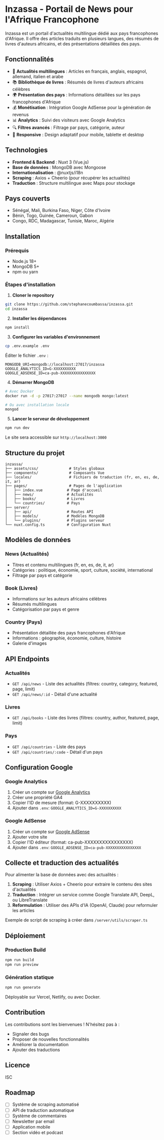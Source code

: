 # Inzassa - Portail de News pour l'Afrique Francophone

Inzassa est un portail d'actualités multilingue dédié aux pays francophones d'Afrique. Il offre des articles traduits en plusieurs langues, des résumés de livres d'auteurs africains, et des présentations détaillées des pays.

## Fonctionnalités

- 📰 **Actualités multilingues** : Articles en français, anglais, espagnol, allemand, italien et arabe
- 📚 **Bibliothèque de livres** : Résumés de livres d'auteurs africains célèbres
- 🌍 **Présentation des pays** : Informations détaillées sur les pays francophones d'Afrique
- 💰 **Monétisation** : Intégration Google AdSense pour la génération de revenus
- 📊 **Analytics** : Suivi des visiteurs avec Google Analytics
- 🔍 **Filtres avancés** : Filtrage par pays, catégorie, auteur
- 📱 **Responsive** : Design adaptatif pour mobile, tablette et desktop

## Technologies

- **Frontend & Backend** : Nuxt 3 (Vue.js)
- **Base de données** : MongoDB avec Mongoose
- **Internationalisation** : @nuxtjs/i18n
- **Scraping** : Axios + Cheerio (pour récupérer les actualités)
- **Traduction** : Structure multilingue avec Maps pour stockage

## Pays couverts

- Sénégal, Mali, Burkina Faso, Niger, Côte d'Ivoire
- Bénin, Togo, Guinée, Cameroun, Gabon
- Congo, RDC, Madagascar, Tunisie, Maroc, Algérie

## Installation

### Prérequis

- Node.js 18+ 
- MongoDB 5+
- npm ou yarn

### Étapes d'installation

1. **Cloner le repository**
```bash
git clone https://github.com/stephanecoumbassa/inzassa.git
cd inzassa
```

2. **Installer les dépendances**
```bash
npm install
```

3. **Configurer les variables d'environnement**
```bash
cp .env.example .env
```

Éditer le fichier `.env` :
```
MONGODB_URI=mongodb://localhost:27017/inzassa
GOOGLE_ANALYTICS_ID=G-XXXXXXXXXX
GOOGLE_ADSENSE_ID=ca-pub-XXXXXXXXXXXXXXXX
```

4. **Démarrer MongoDB**
```bash
# Avec Docker
docker run -d -p 27017:27017 --name mongodb mongo:latest

# Ou avec installation locale
mongod
```

5. **Lancer le serveur de développement**
```bash
npm run dev
```

Le site sera accessible sur `http://localhost:3000`

## Structure du projet

```
inzassa/
├── assets/css/              # Styles globaux
├── components/              # Composants Vue
├── locales/                 # Fichiers de traduction (fr, en, es, de, it, ar)
├── pages/                   # Pages de l'application
│   ├── index.vue           # Page d'accueil
│   ├── news/               # Actualités
│   ├── books/              # Livres
│   └── countries/          # Pays
├── server/
│   ├── api/                # Routes API
│   ├── models/             # Modèles MongoDB
│   └── plugins/            # Plugins serveur
└── nuxt.config.ts          # Configuration Nuxt
```

## Modèles de données

### News (Actualités)
- Titres et contenu multilingues (fr, en, es, de, it, ar)
- Catégories : politique, économie, sport, culture, société, international
- Filtrage par pays et catégorie

### Book (Livres)
- Informations sur les auteurs africains célèbres
- Résumés multilingues
- Catégorisation par pays et genre

### Country (Pays)
- Présentation détaillée des pays francophones d'Afrique
- Informations : géographie, économie, culture, histoire
- Galerie d'images

## API Endpoints

### Actualités
- `GET /api/news` - Liste des actualités (filtres: country, category, featured, page, limit)
- `GET /api/news/:id` - Détail d'une actualité

### Livres
- `GET /api/books` - Liste des livres (filtres: country, author, featured, page, limit)

### Pays
- `GET /api/countries` - Liste des pays
- `GET /api/countries/:code` - Détail d'un pays

## Configuration Google

### Google Analytics
1. Créer un compte sur [Google Analytics](https://analytics.google.com/)
2. Créer une propriété GA4
3. Copier l'ID de mesure (format: G-XXXXXXXXXX)
4. Ajouter dans `.env`: `GOOGLE_ANALYTICS_ID=G-XXXXXXXXXX`

### Google AdSense
1. Créer un compte sur [Google AdSense](https://www.google.com/adsense/)
2. Ajouter votre site
3. Copier l'ID éditeur (format: ca-pub-XXXXXXXXXXXXXXXX)
4. Ajouter dans `.env`: `GOOGLE_ADSENSE_ID=ca-pub-XXXXXXXXXXXXXXXX`

## Collecte et traduction des actualités

Pour alimenter la base de données avec des actualités :

1. **Scraping** : Utiliser Axios + Cheerio pour extraire le contenu des sites d'actualités
2. **Traduction** : Intégrer un service comme Google Translate API, DeepL, ou LibreTranslate
3. **Reformulation** : Utiliser des APIs d'IA (OpenAI, Claude) pour reformuler les articles

Exemple de script de scraping à créer dans `/server/utils/scraper.ts`

## Déploiement

### Production Build
```bash
npm run build
npm run preview
```

### Génération statique
```bash
npm run generate
```

Déployable sur Vercel, Netlify, ou avec Docker.

## Contribution

Les contributions sont les bienvenues ! N'hésitez pas à :
- Signaler des bugs
- Proposer de nouvelles fonctionnalités
- Améliorer la documentation
- Ajouter des traductions

## Licence

ISC

## Roadmap

- [ ] Système de scraping automatisé
- [ ] API de traduction automatique
- [ ] Système de commentaires
- [ ] Newsletter par email
- [ ] Application mobile
- [ ] Section vidéo et podcast
